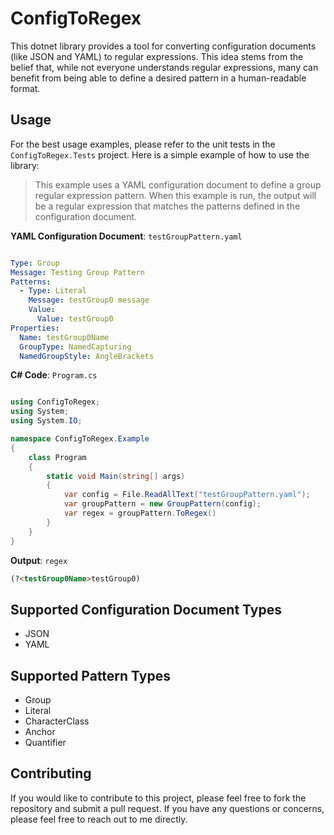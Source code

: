 # ConfigToRegex

This dotnet library provides a tool for converting configuration documents (like JSON and YAML) to regular expressions. This idea stems from the belief that, while not everyone understands regular expressions, many can benefit from being able to define a desired pattern in a human-readable format.

## Usage

For the best usage examples, please refer to the unit tests in the `ConfigToRegex.Tests` project. Here is a simple example of how to use the library:

> This example uses a YAML configuration document to define a group regular expression pattern. When this example is run, the output will be a regular expression that matches the patterns defined in the configuration document.

**YAML Configuration Document**: `testGroupPattern.yaml`

```yaml

Type: Group
Message: Testing Group Pattern
Patterns:
  - Type: Literal
    Message: testGroup0 message
    Value:
      Value: testGroup0
Properties:
  Name: testGroup0Name
  GroupType: NamedCapturing
  NamedGroupStyle: AngleBrackets

```

**C# Code**: `Program.cs`

```csharp

using ConfigToRegex;
using System;
using System.IO;

namespace ConfigToRegex.Example
{
    class Program
    {
        static void Main(string[] args)
        {
            var config = File.ReadAllText("testGroupPattern.yaml");
            var groupPattern = new GroupPattern(config);
            var regex = groupPattern.ToRegex()
        }
    }
}

```

**Output**: `regex`

```markdown
(?<testGroup0Name>testGroup0)
```

## Supported Configuration Document Types

- JSON
- YAML

## Supported Pattern Types

- Group
- Literal
- CharacterClass
- Anchor
- Quantifier

## Contributing

If you would like to contribute to this project, please feel free to fork the repository and submit a pull request. If you have any questions or concerns, please feel free to reach out to me directly.
